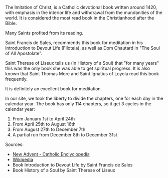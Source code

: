 The Imitation of Christ, is a Catholic devotional book written around 1420, with emphasis in the interior life and withdrawal from the mundanities of the world. It is considered the most read book in the Christianhood after the Bible.
 
Many Saints profited from its reading. 

Saint Francis de Sales, recommends this book for meditation in his Introduction to Devout Life (Filoteia), as well as Dom Chautard in "The Soul of All Apostolate". 

Saint Therese of Liseux tells us (in History of a Soul) that "for many years" this was the only book she was able to get spiritual progress. It is also known that Saint Thomas More and Saint Ignatius of Loyola read this book frequently.
 
It is definitely an excellent book for meditation.
 
In our site, we took the liberty to divide the chapters, one for each day in the calendar year. The book has only 114 chapters, so it get 3 cycles in the calendar year:
 
1. From January 1st to April 24th
2. From April 25th to August 16th
3. From August 27th to December 7th
4. A partial run from December 8th to December 31st
 
Sources:
- [New Advent - Catholic Enclyclopedia](https://www.newadvent.org/cathen/07674c.htm)
- [Wikipedia](https://en.wikipedia.org/wiki/The_Imitation_of_Christ)
- Book Introduction to Devout Life by Saint Francis de Sales
- Book History of a Soul by Saint Therese of Liseux